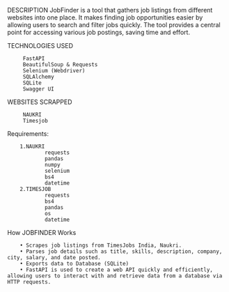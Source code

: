 DESCRIPTION
         JobFinder is a tool that gathers job listings from different websites into one place. It makes finding job opportunities easier by allowing users to search and filter jobs quickly. The tool provides a central point for accessing various job postings, saving time and effort.

TECHNOLOGIES USED

         FastAPI
         BeautifulSoup & Requests
         Selenium (Webdriver)
         SQLAlchemy
         SQLite
         Swagger UI
WEBSITES SCRAPPED
         
         NAUKRI
         Timesjob

Requirements:
      
        1.NAUKRI
                requests
                pandas
                numpy
                selenium
                bs4
                datetime
        2.TIMESJOB
                requests
                bs4
                pandas
                os
                datetime

 How JOBFINDER Works

        • Scrapes job listings from TimesJobs India, Naukri.
        • Parses job details such as title, skills, description, company, city, salary, and date posted.
        • Exports data to Database (SQLite)
        • FastAPI is used to create a web API quickly and efficiently, allowing users to interact with and retrieve data from a database via HTTP requests. 


                
                
